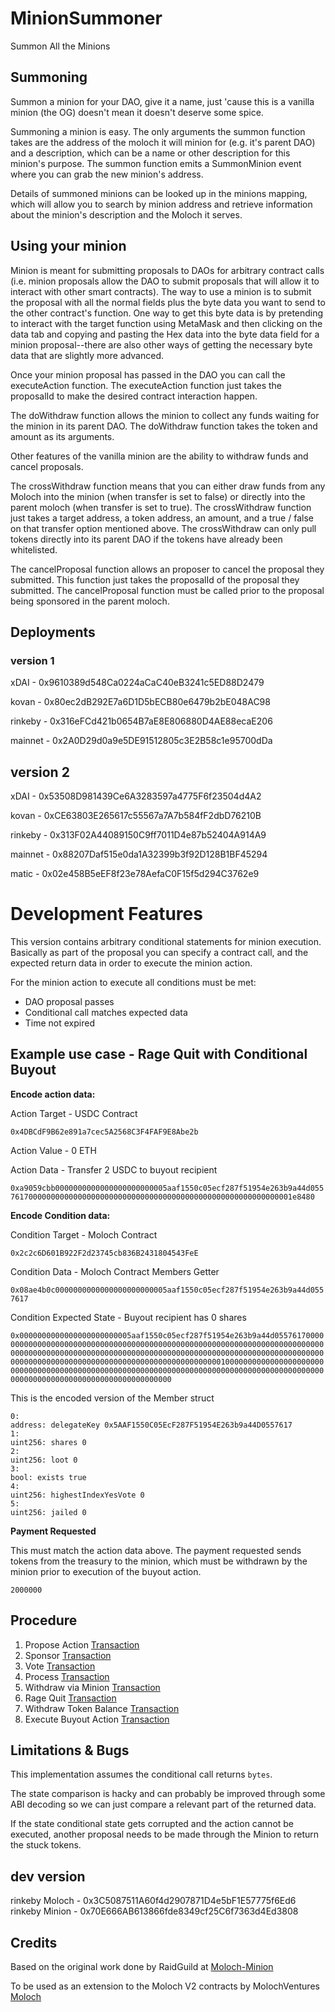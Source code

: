 # MinionSummoner
Summon All the Minions

## Summoning 
Summon a minion for your DAO, give it a name, just 'cause this is a vanilla minion (the OG) doesn't mean it doesn't deserve some spice. 

Summoning a minion is easy. The only arguments the summon function takes are the address of the moloch it will minion for (e.g. it's parent DAO) and a description, which can be a name or other description for this minion's purpose. The summon function emits a SummonMinion event where you can grab the new minion's address.

Details of summoned minions can be looked up in the minions mapping, which will allow you to search by minion address and retrieve information about the minion's description and the Moloch it serves. 

## Using your minion 

Minion is meant for submitting proposals to DAOs for arbitrary contract calls (i.e. minion proposals allow the DAO to submit proposals that will allow it to interact with other smart contracts). The way to use a minion is to submit the proposal with all the normal fields plus the byte data you want to send to the other contract's function. One way to get this byte data is by pretending to interact with the target function using MetaMask and then clicking on the data tab and copying and pasting the Hex data into the byte data field for a minion proposal--there are also other ways of getting the necessary byte data that are slightly more advanced. 

Once your minion proposal has passed in the DAO you can call the executeAction function. The executeAction function just takes the proposalId to make the desired contract interaction happen. 

The doWithdraw function allows the minion to collect any funds waiting for the minion in its parent DAO. The doWithdraw function takes the token and amount as its arguments. 

Other features of the vanilla minion are the ability to withdraw funds and cancel proposals. 

The crossWithdraw function means that you can either draw funds from any Moloch into the minion (when transfer is set to false) or directly into the parent moloch (when transfer is set to true). The crossWithdraw function just takes a target address, a token address, an amount, and a true / false on that transfer option mentioned above. The crossWithdraw can only pull tokens directly into its parent DAO if the tokens have already been whitelisted. 

The cancelProposal function allows an proposer to cancel the proposal they submitted. This function just takes the proposalId of the proposal they submitted. The cancelProposal function must be called prior to the proposal being sponsored in the parent moloch. 

## Deployments

### version 1
xDAI - 0x9610389d548Ca0224aCaC40eB3241c5ED88D2479

kovan - 0x80ec2dB292E7a6D1D5bECB80e6479b2bE048AC98

rinkeby - 0x316eFCd421b0654B7aE8E806880D4AE88ecaE206

mainnet - 0x2A0D29d0a9e5DE91512805c3E2B58c1e95700dDa

## version 2

xDAI - 0x53508D981439Ce6A3283597a4775F6f23504d4A2

kovan - 0xCE63803E265617c55567a7A7b584fF2dbD76210B

rinkeby - 0x313F02A44089150C9ff7011D4e87b52404A914A9

mainnet - 0x88207Daf515e0da1A32399b3f92D128B1BF45294

matic - 0x02e458B5eEF8f23e78AefaC0F15f5d294C3762e9

# Development Features

This version contains arbitrary conditional statements for minion execution. Basically as part of the proposal you can specify a contract call, and the expected return data in order to execute the minion action.

For the minion action to execute all conditions must be met:

* DAO proposal passes
* Conditional call matches expected data
* Time not expired

## Example use case - Rage Quit with Conditional Buyout

**Encode action data:**

Action Target - USDC Contract

`0x4DBCdF9B62e891a7cec5A2568C3F4FAF9E8Abe2b`

Action Value - 0 ETH

Action Data - Transfer 2 USDC to buyout recipient

`0xa9059cbb0000000000000000000000005aaf1550c05ecf287f51954e263b9a44d055761700000000000000000000000000000000000000000000000000000000001e8480`

**Encode Condition data:**

Condition Target - Moloch Contract

`0x2c2c6D601B922F2d23745cb836B2431804543FeE`

Condition Data - Moloch Contract Members Getter

`0x08ae4b0c0000000000000000000000005aaf1550c05ecf287f51954e263b9a44d0557617`

Condition Expected State - Buyout recipient has 0 shares

`0x0000000000000000000000005aaf1550c05ecf287f51954e263b9a44d055761700000000000000000000000000000000000000000000000000000000000000000000000000000000000000000000000000000000000000000000000000000000000000000000000000000000000000000000000000000000000000000000000100000000000000000000000000000000000000000000000000000000000000000000000000000000000000000000000000000000000000000000000000000000`

This is the encoded version of the Member struct

```
0:
address: delegateKey 0x5AAF1550C05EcF287F51954E263b9a44D0557617
1:
uint256: shares 0
2:
uint256: loot 0
3:
bool: exists true
4:
uint256: highestIndexYesVote 0
5:
uint256: jailed 0
```

**Payment Requested**

This must match the action data above. The payment requested sends tokens from the treasury to the minion, which must be withdrawn by the minion prior to execution of the buyout action.

`2000000`

## Procedure

1. Propose Action [Transaction](https://rinkeby.etherscan.io/tx/0x7d8121d60ae90071ba8a9297821d632bc37c71c556d7fe7935e49098161379a3)
2. Sponsor [Transaction](https://rinkeby.etherscan.io/tx/0xc586974d7c99f8381b46d84e873dfef250e059d9c4e0c464fdbedc5d356ce7f3)
3. Vote [Transaction](https://rinkeby.etherscan.io/tx/0xc586974d7c99f8381b46d84e873dfef250e059d9c4e0c464fdbedc5d356ce7f3)
4. Process [Transaction](https://rinkeby.etherscan.io/tx/0x3e8640464c689659fb6e8f4a5132fc8862164675b095fe1b98630f2b5ac0f056)
5. Withdraw via Minion [Transaction](https://rinkeby.etherscan.io/tx/0x7f72ece81cb33f4e7540381a4f7761508b1b11a82c2444281ce9d8f467ba1421)
6. Rage Quit [Transaction](https://rinkeby.etherscan.io/tx/0x417e4581b8410c3991a1d6e29d8eb704aba4c29a3f42fecbecfa71241fcd7889)
7. Withdraw Token Balance [Transaction](https://rinkeby.etherscan.io/tx/0x41072cf109fe050ca0144f87352ec5c4005dc06b991de686b1a153799550db1a)
8. Execute Buyout Action [Transaction](https://rinkeby.etherscan.io/tx/0xec76d36e486aed82106f093606a3d19c9630a7455f4764460bd08048d6d2a870)

## Limitations & Bugs

This implementation assumes the conditional call returns `bytes`.

The state comparison is hacky and can probably be improved through some ABI decoding so we can just compare a relevant part of the returned data.

If the state conditional state gets corrupted and the action cannot be executed, another proposal needs to be made through the Minion to return the stuck tokens.


## dev version

rinkeby Moloch - 0x3C5087511A60f4d2907871D4e5bF1E57775f6Ed6
rinkeby Minion - 0x70E666AB613866fde8349cf25C6f7363d4Ed3808

## Credits

Based on the original work done by RaidGuild at [Moloch-Minion](https://github.com/raid-guild/moloch-minion/)

To be used as an extension to the Moloch V2 contracts by MolochVentures [Moloch](https://github.com/MolochVentures/moloch)
